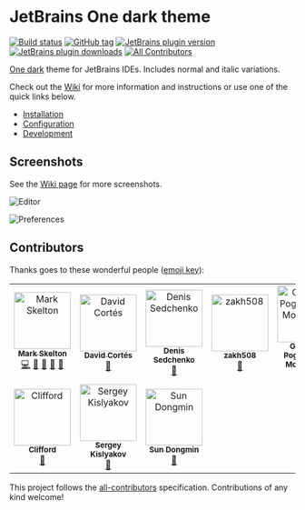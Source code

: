 # JetBrains One dark theme

[![Build status][build-status-badge]][build-status]
[![GitHub tag][latest-release-badge]][latest-release]
[![JetBrains plugin version][plugin-version-badge]][plugin-page]
[![JetBrains plugin downloads][plugin-downloads-badge]][plugin-page]
[![All Contributors](https://img.shields.io/badge/all_contributors-10-orange.svg)](#contributors)

[One dark](https://github.com/atom/one-dark-syntax) theme for JetBrains IDEs. Includes normal and italic variations.

Check out the [Wiki][wiki] for more information and instructions or use one of the quick links below.

- [Installation][installation]
- [Configuration][configuration]
- [Development][development]

## Screenshots

See the [Wiki page][wiki-screenshots] for more screenshots.

![Editor][editor]

![Preferences][preferences]

[build-status-badge]: https://img.shields.io/travis/com/markypython/jetbrains-one-dark-theme/master.svg
[build-status]: https://travis-ci.com/markypython/jetbrains-one-dark-theme "Build status"
[latest-release-badge]: https://img.shields.io/github/tag/markypython/jetbrains-one-dark-theme.svg
[latest-release]: https://github.com/markypython/jetbrains-one-dark-theme/releases/latest "Latest release"
[plugin-version-badge]: https://img.shields.io/jetbrains/plugin/v/11938-one-dark-theme.svg
[plugin-page]: https://plugins.jetbrains.com/plugin/11938-one-dark-theme "Plugin homepage"
[plugin-downloads-badge]: https://img.shields.io/jetbrains/plugin/d/11938-one-dark-theme.svg
[all-contributors]: https://img.shields.io/badge/all_contributors-3-orange.svg "All Contributors"
[wiki]: https://github.com/markypython/jetbrains-one-dark-theme/wiki "Wiki home"
[installation]: https://github.com/markypython/jetbrains-one-dark-theme/wiki/Installation "Installation instructions"
[configuration]: https://github.com/markypython/jetbrains-one-dark-theme/wiki/Configuration "Configuration instructions"
[development]: https://github.com/markypython/jetbrains-one-dark-theme/wiki/Development "Development instructions"
[wiki-screenshots]: https://github.com/markypython/jetbrains-one-dark-theme/wiki/Screenshots "Screenshots"
[editor]: https://github.com/markypython/jetbrains-one-dark-theme/raw/master/docs/screenshots/java.png "Editor"
[preferences]: https://github.com/markypython/jetbrains-one-dark-theme/raw/master/docs/screenshots/preferences.png "Preferences"

## Contributors

Thanks goes to these wonderful people ([emoji key](https://allcontributors.org/docs/en/emoji-key)):

<!-- ALL-CONTRIBUTORS-LIST:START - Do not remove or modify this section -->
<!-- prettier-ignore -->
<table>
  <tr>
    <td align="center"><a href="https://github.com/markypython"><img src="https://avatars3.githubusercontent.com/u/25914066?v=4" width="100px;" alt="Mark Skelton"/><br /><sub><b>Mark Skelton</b></sub></a><br /><a href="https://github.com/markypython/jetbrains-one-dark-theme/commits?author=markypython" title="Code">💻</a> <a href="#question-markypython" title="Answering Questions">💬</a> <a href="https://github.com/markypython/jetbrains-one-dark-theme/commits?author=markypython" title="Documentation">📖</a> <a href="#ideas-markypython" title="Ideas, Planning, & Feedback">🤔</a> <a href="#maintenance-markypython" title="Maintenance">🚧</a></td>
    <td align="center"><a href="https://www.dacoto.com"><img src="https://avatars2.githubusercontent.com/u/16915053?v=4" width="100px;" alt="David Cortés"/><br /><sub><b>David Cortés</b></sub></a><br /><a href="https://github.com/markypython/jetbrains-one-dark-theme/issues?q=author%3Adacoto" title="Bug reports">🐛</a></td>
    <td align="center"><a href="http://x1unix.com"><img src="https://avatars0.githubusercontent.com/u/9203548?v=4" width="100px;" alt="Denis Sedchenko"/><br /><sub><b>Denis Sedchenko</b></sub></a><br /><a href="https://github.com/markypython/jetbrains-one-dark-theme/issues?q=author%3Ax1unix" title="Bug reports">🐛</a></td>
    <td align="center"><a href="https://github.com/zakh508"><img src="https://avatars1.githubusercontent.com/u/3613383?v=4" width="100px;" alt="zakh508"/><br /><sub><b>zakh508</b></sub></a><br /><a href="https://github.com/markypython/jetbrains-one-dark-theme/issues?q=author%3Azakh508" title="Bug reports">🐛</a></td>
    <td align="center"><a href="https://github.com/GauthierPLM"><img src="https://avatars0.githubusercontent.com/u/2579741?v=4" width="100px;" alt="Gauthier Pogam--Le Montagner"/><br /><sub><b>Gauthier Pogam--Le Montagner</b></sub></a><br /><a href="#ideas-GauthierPLM" title="Ideas, Planning, & Feedback">🤔</a></td>
    <td align="center"><a href="https://github.com/eickit"><img src="https://avatars3.githubusercontent.com/u/4112464?v=4" width="100px;" alt="eickit"/><br /><sub><b>eickit</b></sub></a><br /><a href="#design-eickit" title="Design">🎨</a></td>
    <td align="center"><a href="https://github.com/cnfn"><img src="https://avatars3.githubusercontent.com/u/1445517?v=4" width="100px;" alt="Cnfn"/><br /><sub><b>Cnfn</b></sub></a><br /><a href="#design-cnfn" title="Design">🎨</a></td>
  </tr>
  <tr>
    <td align="center"><a href="https://github.com/cliffordp"><img src="https://avatars0.githubusercontent.com/u/1812179?v=4" width="100px;" alt="Clifford"/><br /><sub><b>Clifford</b></sub></a><br /><a href="https://github.com/markypython/jetbrains-one-dark-theme/issues?q=author%3Acliffordp" title="Bug reports">🐛</a></td>
    <td align="center"><a href="https://defman.me"><img src="https://avatars2.githubusercontent.com/u/7100645?v=4" width="100px;" alt="Sergey Kislyakov"/><br /><sub><b>Sergey Kislyakov</b></sub></a><br /><a href="https://github.com/markypython/jetbrains-one-dark-theme/issues?q=author%3Adefman21" title="Bug reports">🐛</a></td>
    <td align="center"><a href="https://github.com/sundongmin"><img src="https://avatars2.githubusercontent.com/u/17910228?v=4" width="100px;" alt="Sun Dongmin"/><br /><sub><b>Sun Dongmin</b></sub></a><br /><a href="#design-sundongmin" title="Design">🎨</a></td>
  </tr>
</table>

<!-- ALL-CONTRIBUTORS-LIST:END -->

This project follows the [all-contributors](https://github.com/all-contributors/all-contributors) specification. Contributions of any kind welcome!
